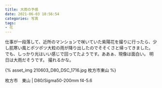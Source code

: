 ```yaml
---
title: 大雨の予感
date: 2021-06-03 18:56:54
categories: 写真
tags:
- 花
---
```


仕事が一段落して、近所のマンションで咲いていた紫陽花を撮りに行ったら、少し肌寒い風とポツポツ大粒の雨が降り出したのでそそくさと帰ってきました。
でも、しっかり光はいい感じで回ってたようです。ああぁ、現像は面白い。
明日は大雨だそうです。
撮れるかな。

{% asset_img 210603_D80_DSC_1716.jpg 枚方市東山 %}

枚方市　東山 | D80/Sigma50-200mm f4-5.6